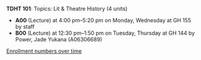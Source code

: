 **TDHT 101**: Topics: Lit & Theatre History (4 units)

- **A00** (Lecture) at 4:00 pm–5:20 pm on Monday, Wednesday at GH 155 by staff
- **B00** (Lecture) at 12:30 pm–1:50 pm on Tuesday, Thursday at GH 144 by Power, Jade Yukana (A06306689)

[Enrollment numbers over time](./TDHT101.tsv)
